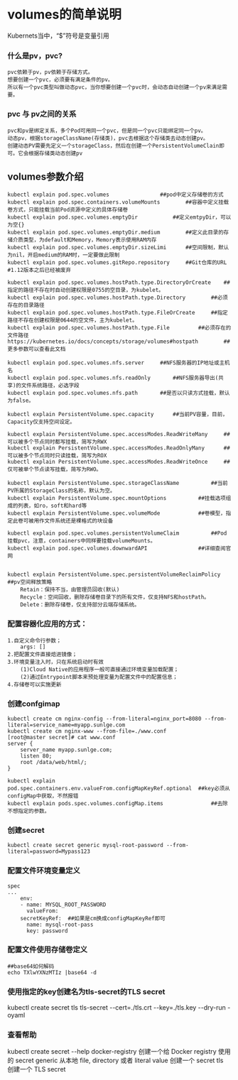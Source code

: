 # volumes的简单说明
Kubernets当中，“$”符号是变量引用

### 什么是pv，pvc?
	pvc依赖于pv，pv依赖于存储方式。
	想要创建一个pvc，必须要有满足条件的pv。
	所以有一个pvc类型叫做动态pvc，当你想要创建一个pvc时，会动态自动创建一个pv来满足需要。
### pvc 与 pv之间的关系
    pvc和pv是绑定关系，多个Pod可用同一个pvc，但是同一个pvc只能绑定同一个pv。 
    动态pv，根据storageClassName(存储类)，pvc去根据这个存储类去动态创建pv。
    创建动态PV需要先定义一个storageClass，然后在创建一个PersistentVolumeClain即可。它会根据存储类动态创建pv

## volumes参数介绍
```
kubectl explain pod.spec.volumes				##pod中定义存储卷的方式
kubectl explain pod.spec.containers.volumeMounts		##容器中定义挂载卷方式，只能挂载当前Pod资源中定义的具体存储卷	
kubectl explain pod.spec.volumes.emptyDir			##定义emtpyDir，可以为空{}
kubectl explain pod.spec.volumes.emptyDir.medium		##定义此目录的存储介质类型，为default和Memory，Memory表示使用RAM内存
kubectl explain pod.spec.volumes.emptyDir.sizeLimi		##空间限制，默认为nil，开启medium的RAM时，一定要做此限制
kubectl explain pod.spec.volumes.gitRepo.repository		##Git仓库的URL  	#1.12版本之后已经被废弃

kubectl explain pod.spec.volumes.hostPath.type.DirectoryOrCreate	##指定的路径不存在时自动创建权限是0755的空目录，为kubelet。
kubectl explain pod.spec.volumes.hostPath.type.Directory		##必须存在的目录路径
kubectl explain pod.spec.volumes.hostPath.type.FileOrCreate		##指定路径不存在创建权限是0644的空文件，主为kubelet。
kubectl explain pod.spec.volumes.hostPath.type.File			##必须存在的文件路径
https://kubernetes.io/docs/concepts/storage/volumes#hostpath		##更多参数可以查看此文档

kubectl explain pod.spec.volumes.nfs.server		##NFS服务器的IP地址或主机名
kubectl explain pod.spec.volumes.nfs.readOnly		##NFS服务器导出(共享)的文件系统路径，必选字段
kubectl explain pod.spec.volumes.nfs.path		##是否以只读方式挂载，默认为false。

kubectl explain PersistentVolume.spec.capacity		##当前PV容量，目前，Capacity仅支持空间设定。

kubectl explain PersistentVolume.spec.accessModes.ReadWriteMany		##可以被多个节点同时都写挂载，简写为RWX
kubectl explain PersistentVolume.spec.accessModes.ReadOnlyMany		##可以被多个节点同时只读挂载，简写为ROX
kubectl explain PersistentVolume.spec.accessModes.ReadWriteOnce		##仅可被单个节点读写挂载，简写为RWO。

kubectl explain PersistentVolume.spec.storageClassName			##当前PV所属的StorageClass的名称，默认为空。
kubectl explain PersistentVolume.spec.mountOptions			##挂载选项组成的列表，如ro，soft和hard等
kubectl explain PersistentVolume.spec.volumeMode			##卷模型，指定此卷可被用作文件系统还是裸格式的块设备

kubectl explain pod.spec.volumes.persistentVolumeClaim			##Pod挂载pvc，注意，containers中同样要挂载volumeMounts。
kubectl explain pod.spec.volumes.downwardAPI				##详细查阅官网


kubectl explain PersistentVolume.spec.persistentVolumeReclaimPolicy	##pv空间释放策略
	Retain：保持不当，由管理员回收(默认)
	Recycle：空间回收，删除存储卷目录下的所有文件，仅支持NFS和hostPath。
	Delete：删除存储卷，仅支持部分云端存储系统。
```	
	
### 配置容器化应用的方式：
	1.自定义命令行参数；
		args: []
	2.把配置文件直接焙进镜像；
	3.环境变量注入时，只在系统启动时有效
		(1)Cloud Native的应用程序一般可直接通过环境变量加载配置；
		(2)通过Entrypoint脚本来预处理变量为配置文件中的配置信息；
	4.存储卷可以实施更新
		
### 创建confgimap
	kubectl create cm nginx-config --from-literal=nginx_port=8080 --from-literal=service_name=myapp.sunlge.com		
	kubectl create cm nginx-www --from-file=./www.conf 
	[root@master secret]# cat www.conf 
	server {
		server_name myapp.sunlge.com;
		listen 80;
		root /data/web/html/;
	}

	kubectl explain pod.spec.containers.env.valueFrom.configMapKeyRef.optional	##key必须从configMap中获取，不然报错
	kubectl explain pods.spec.volumes.configMap.items				##去除不想指定的参数。

### 创建secret
	kubectl create secret generic mysql-root-password --from-literal=password=Mypass123
### 配置文件环境变量定义
	spec
	...
	    env:
	    - name: MYSQL_ROOT_PASSWORD
	      valueFrom: 
		secretKeyRef:  ##如果是cm换成configMapKeyRef即可
		  name: mysql-root-pass
		  key: password

### 配置文件使用存储卷定义
```
##base64如何解码
echo TXlwYXNzMTIz |base64 -d
```
### 使用指定的key创建名为tls-secret的TLS secret
kubectl create secret tls tls-secret --cert=./tls.crt --key=./tls.key --dry-run -oyaml

### 查看帮助
kubectl create secret --help
  docker-registry 创建一个给 Docker registry 使用的 secret
  generic         从本地 file, directory 或者 literal value 创建一个 secret
  tls             创建一个 TLS secret
